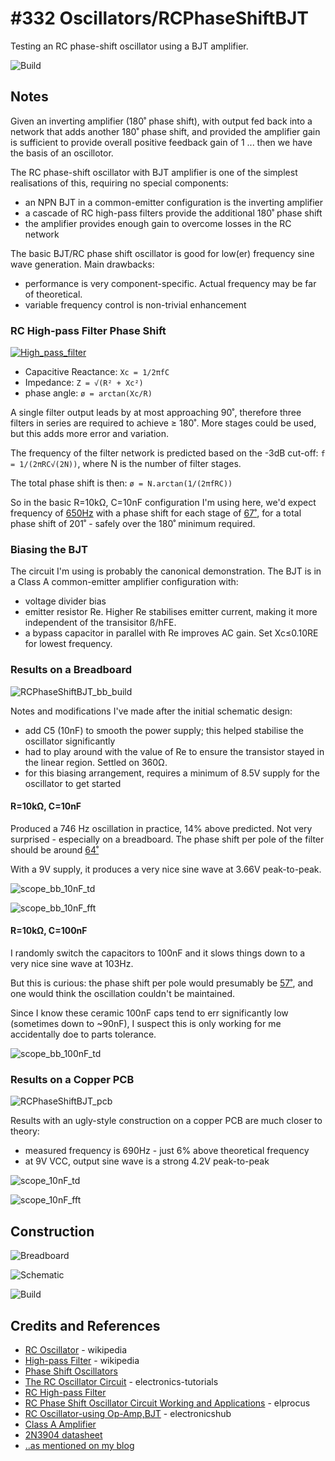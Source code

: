 # #332 Oscillators/RCPhaseShiftBJT

Testing an RC phase-shift oscillator using a BJT amplifier.

![Build](./assets/RCPhaseShiftBJT_build.jpg?raw=true)

## Notes

Given an inverting amplifier (180˚ phase shift),
with output fed back into a network that adds another 180˚ phase shift,
and provided the amplifier gain is sufficient to provide overall positive feedback gain of 1 ... then we have the basis of an oscillotor.

The RC phase-shift oscillator with BJT amplifier is one of the simplest realisations of this, requiring no special components:

* an NPN BJT in a common-emitter configuration is the inverting amplifier
* a cascade of RC high-pass filters provide the additional 180˚ phase shift
* the amplifier provides enough gain to overcome losses in the RC network

The basic BJT/RC phase shift oscillator is good for low(er) frequency sine wave generation. Main drawbacks:

* performance is very component-specific. Actual frequency may be far of theoretical.
* variable frequency control is non-trivial enhancement

### RC High-pass Filter Phase Shift

[![High_pass_filter](https://upload.wikimedia.org/wikipedia/commons/f/fe/High_pass_filter.svg)](https://en.wikipedia.org/wiki/File:High_pass_filter.svg)

* Capacitive Reactance: `Xc = 1/2πfC`
* Impedance: `Z = √(R² + Xc²)`
* phase angle: `ø = arctan(Xc/R)`

A single filter output leads by at most approaching 90˚, therefore three filters in series are required to achieve ≥ 180˚.
More stages could be used, but this adds more error and variation.

The frequency of the filter network is predicted based on the -3dB cut-off: `f = 1/(2πRC√(2N))`, where N is the number of filter stages.

The total phase shift is then: `ø = N.arctan(1/(2πfRC))`

So in the basic R=10kΩ, C=10nF configuration I'm using here, we'd expect
frequency of [650Hz](https://www.wolframalpha.com/input/?i=1%2F(2%CF%80+*+10k%CE%A9+*+10nF+*+sqrt(6)))
with a phase shift for each stage of [67˚](https://www.wolframalpha.com/input/?i=arctan(1%2F(2%CF%80+*+10nF+*+10k%CE%A9+*+650Hz)+)),
for a total phase shift of 201˚ - safely over the 180˚ minimum required.


### Biasing the BJT

The circuit I'm using is probably the canonical demonstration. The BJT is in a Class A common-emitter amplifier configuration with:

* voltage divider bias
* emitter resistor Re. Higher Re stabilises emitter current, making it more independent of the transisitor ß/hFE.
* a bypass capacitor in parallel with Re improves AC gain. Set Xc≤0.10RE for lowest frequency.


### Results on a Breadboard

![RCPhaseShiftBJT_bb_build](./assets/RCPhaseShiftBJT_bb_build.jpg?raw=true)

Notes and modifications I've made after the initial schematic design:

* add C5 (10nF) to smooth the power supply; this helped stabilise the oscillator significantly
* had to play around with the value of Re to ensure the transistor stayed in the linear region. Settled on 360Ω.
* for this biasing arrangement, requires a minimum of 8.5V supply for the oscillator to get started


#### R=10kΩ, C=10nF

Produced a 746 Hz oscillation in practice, 14% above predicted. Not very surprised - especially on a breadboard.
The phase shift per pole of the filter should be around [64˚](https://www.wolframalpha.com/input/?i=arctan(1%2F(2%CF%80+*+10nF+*+10k%CE%A9+*+743Hz)+))

With a 9V supply, it produces a very nice sine wave at 3.66V peak-to-peak.

![scope_bb_10nF_td](./assets/scope_bb_10nF_td.gif?raw=true)

![scope_bb_10nF_fft](./assets/scope_bb_10nF_fft.gif?raw=true)

#### R=10kΩ, C=100nF

I randomly switch the capacitors to 100nF and it slows things down to a very nice sine wave at 103Hz.

But this is curious: the phase shift per pole would presumably be [57˚](https://www.wolframalpha.com/input/?i=arctan(1%2F(2%CF%80+*+100nF+*+10k%CE%A9+*+103Hz)+)),
and one would think the oscillation couldn't be maintained.

Since I know these ceramic 100nF caps tend to err significantly low (sometimes down to ~90nF), I suspect this is only working for me accidentally doe to parts tolerance.

![scope_bb_100nF_td](./assets/scope_bb_100nF_td.gif?raw=true)


### Results on a Copper PCB

![RCPhaseShiftBJT_pcb](./assets/RCPhaseShiftBJT_pcb.jpg?raw=true)

Results with an ugly-style construction on a copper PCB are much closer to theory:

* measured frequency is 690Hz - just 6% above theoretical frequency
* at 9V VCC, output sine wave is a strong 4.2V peak-to-peak

![scope_10nF_td](./assets/scope_10nF_td.gif?raw=true)

![scope_10nF_fft](./assets/scope_10nF_fft.gif?raw=true)

## Construction

![Breadboard](./assets/RCPhaseShiftBJT_bb.jpg?raw=true)

![Schematic](./assets/RCPhaseShiftBJT_schematic.jpg?raw=true)

![Build](./assets/RCPhaseShiftBJT_build.jpg?raw=true)

## Credits and References

* [RC Oscillator](https://en.wikipedia.org/wiki/RC_oscillator) - wikipedia
* [High-pass Filter](https://en.wikipedia.org/wiki/High-pass_filter) - wikipedia
* [Phase Shift Oscillators](http://www.learnabout-electronics.org/Oscillators/osc31.php)
* [The RC Oscillator Circuit](http://www.electronics-tutorials.ws/oscillator/rc_oscillator.html) - electronics-tutorials
* [RC High-pass Filter](http://www.electronics-tutorials.ws/filter/filter_3.html)
* [RC Phase Shift Oscillator Circuit Working and Applications](https://www.elprocus.com/rc-phase-shift-oscillator-circuit-working-and-applications/) - elprocus
* [RC Oscillator-using Op-Amp,BJT](http://www.electronicshub.org/rc-oscillator/) - electronicshub
* [Class A Amplifier](http://www.electronics-tutorials.ws/amplifier/amp_5.html)
* [2N3904 datasheet](https://www.futurlec.com/Transistors/2N3904.shtml)
* [..as mentioned on my blog](https://blog.tardate.com/2017/08/leap332-rc-phase-shift-oscillator.html)
